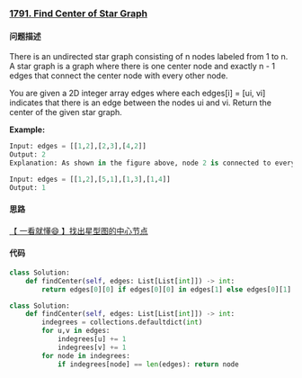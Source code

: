 ### [1791. Find Center of Star Graph](https://leetcode-cn.com/problems/find-center-of-star-graph/)

#### 问题描述
There is an undirected star graph consisting of n nodes labeled from 1 to n. A star graph is a graph where there is one center node and exactly n - 1 edges that connect the center node with every other node.

You are given a 2D integer array edges where each edges[i] = [ui, vi] indicates that there is an edge between the nodes ui and vi. Return the center of the given star graph.

**Example:**
```python
Input: edges = [[1,2],[2,3],[4,2]]
Output: 2
Explanation: As shown in the figure above, node 2 is connected to every other node, so 2 is the center.
```
```python
Input: edges = [[1,2],[5,1],[1,3],[1,4]]
Output: 1
```

#### 思路
[【 一看就懂😄 】找出星型图的中心节点](https://leetcode-cn.com/problems/find-center-of-star-graph/solution/yi-kan-jiu-dong-zhao-chu-xing-xing-tu-de-bmat/)

#### 代码

```python
class Solution:
    def findCenter(self, edges: List[List[int]]) -> int:
        return edges[0][0] if edges[0][0] in edges[1] else edges[0][1]
```
```python
class Solution:
    def findCenter(self, edges: List[List[int]]) -> int:
        indegrees = collections.defaultdict(int)
        for u,v in edges:
            indegrees[u] += 1
            indegrees[v] += 1
        for node in indegrees:
            if indegrees[node] == len(edges): return node
```
